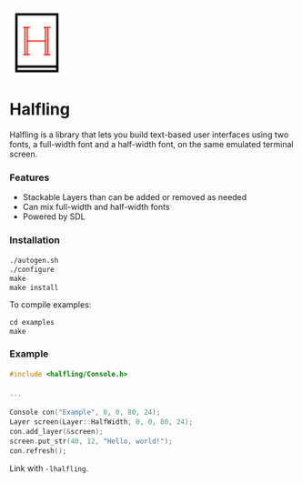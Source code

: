 <img src=Halfling.png width=96 height=120>

# Halfling

Halfling is a library that lets you build  text-based user interfaces using two fonts, a full-width font and a half-width font, on the same emulated terminal screen.

### Features

- Stackable Layers than can be added or removed as needed
- Can mix full-width and half-width fonts
- Powered by SDL

### Installation

```Shell
./autogen.sh
./configure
make
make install
```

To compile examples:
```Shell
cd examples
make 
```

### Example

```C++
#include <halfling/Console.h>

...

Console con("Example", 0, 0, 80, 24);
Layer screen(Layer::HalfWidth, 0, 0, 80, 24);
con.add_layer(&screen);
screen.put_str(40, 12, "Hello, world!");
con.refresh();
```
Link with `-lhalfling`.

